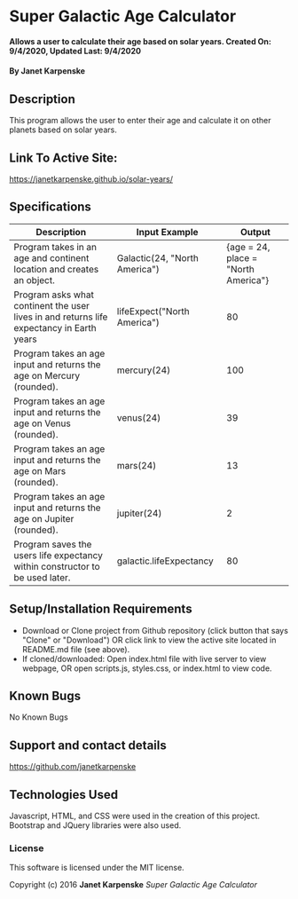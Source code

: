 # Super Galactic Age Calculator

#### Allows a user to calculate their age based on solar years. Created On: 9/4/2020, Updated Last: 9/4/2020

#### By Janet Karpenske

## Description

This program allows the user to enter their age and calculate it on other planets based on solar years.

## Link To Active Site:
https://janetkarpenske.github.io/solar-years/

## Specifications
| Description | Input Example | Output |
|-------------|---------------|--------|
| Program takes in an age and continent location and creates an object. | Galactic(24, "North America") | {age = 24, place = "North America"} |
| Program asks what continent the user lives in and returns life expectancy in Earth years | lifeExpect("North America") | 80 |
| Program takes an age input and returns the age on Mercury (rounded). | mercury(24) | 100 |
| Program takes an age input and returns the age on Venus (rounded). | venus(24) | 39 |
| Program takes an age input and returns the age on Mars (rounded). | mars(24) | 13 |
| Program takes an age input and returns the age on Jupiter (rounded). | jupiter(24) | 2 |
| Program saves the users life expectancy within constructor to be used later. | galactic.lifeExpectancy | 80 |


## Setup/Installation Requirements

* Download or Clone project from Github repository (click button that says "Clone" or "Download") OR click link to view the active site located in README.md file (see above). 
* If cloned/downloaded: Open index.html file with live server to view webpage, OR open scripts.js, styles.css, or index.html to view code.

## Known Bugs

No Known Bugs

## Support and contact details

https://github.com/janetkarpenske

## Technologies Used

Javascript, HTML, and CSS were used in the creation of this project. Bootstrap and JQuery libraries were also used.

### License

This software is licensed under the MIT license.

Copyright (c) 2016 **Janet Karpenske** _Super Galactic Age Calculator_